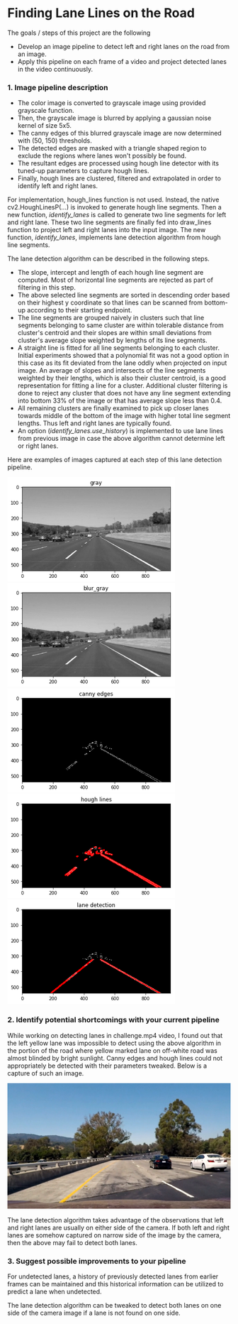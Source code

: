 # Finding Lane Lines on the Road

The goals / steps of this project are the following
* Develop an image pipeline to detect left and right lanes on the road from an image.
* Apply this pipeline on each frame of a video and project detected lanes in the video continuously.

### 1. Image pipeline description

* The color image is converted to grayscale image using provided grayscale function.
* Then, the grayscale image is blurred by applying a gaussian noise kernel of size 5x5.
* The canny edges of this blurred grayscale image are now determined with (50, 150) thresholds.
* The detected edges are masked with a triangle shaped region to exclude the regions where lanes won't possibly be found.
* The resultant edges are processed using hough line detector with its tuned-up parameters to capture hough lines.
* Finally, hough lines are clustered, filtered and extrapolated in order to identify left and right lanes.

For implementation, hough_lines function is not used. Instead, the native cv2.HoughLinesP(...) is invoked to generate hough line segments. Then a new function, *identify_lanes* is called to generate two line segments for left and right lane. These two line segments are finally fed into draw_lines function to project left and right lanes into the input image. The new function, *identify_lanes*, implements lane detection algorithm from hough line segments.

The lane detection algorithm can be described in the following steps.
* The slope, intercept and length of each hough line segment are computed. Most of horizontal line segments are rejected as part of filtering in this step.
* The above selected line segments are sorted in descending order based on their highest y coordinate so that lines can be scanned from bottom-up according to their starting endpoint.
* The line segments are grouped naively in clusters such that line segments belonging to same cluster are within tolerable distance from cluster's centroid and their slopes are within small deviations from cluster's average slope weighted by lengths of its line segments.
* A straight line is fitted for all line segments belonging to each cluster. Initial experiments showed that a polynomial fit was not a good option in this case as its fit deviated from the lane oddly when projected on input image. An average of slopes and intersects of the line segments weighted by their lengths, which is also their cluster centroid, is a good representation for fitting a line for a cluster. Additional cluster filtering is done to reject any cluster that does not have any line segment extending into bottom 33% of the image or that has average slope less than 0.4.
* All remaining clusters are finally examined to pick up closer lanes towards middle of the bottom of the image with higher total line segment lengths. Thus left and right lanes are typically found.
* An option (*identify_lanes.use_history*) is implemented to use lane lines from previous image in case the above algorithm cannot determine left or right lanes.

Here are examples of images captured at each step of this lane detection pipeline.

![alt text][image_gray]
![alt text][image_blur_gray]
![alt text][image_canny_edges]
![alt text][image_hough_lines]
![alt text][image_lane_detection]


### 2. Identify potential shortcomings with your current pipeline

While working on detecting lanes in challenge.mp4 video, I found out that the left yellow lane was impossible to detect using the above algorithm in the portion of the road where yellow marked lane on off-white road was almost blinded by bright sunlight. Canny edges and hough lines could not appropriately be detected with their parameters tweaked. Below is a capture of such an image. 

![alt text][image_undetected_lane]

The lane detection algorithm takes advantage of the observations that left and right lanes are usually on either side of the camera. If both left and right lanes are somehow captured on narrow side of the image by the camera, then the above may fail to detect both lanes.

### 3. Suggest possible improvements to your pipeline

For undetected lanes, a history of previously detected lanes from earlier frames can be maintained and this historical information can be utilized to predict a lane when undetected. 

The lane detection algorithm can be tweaked to detect both lanes on one side of the camera image if a lane is not found on one side.

[image_gray]: examples/gray.png
[image_blur_gray]: examples/blur_gray.png
[image_canny_edges]: examples/canny_edges.png
[image_hough_lines]: examples/hough_lines.png
[image_lane_detection]: examples/lane_detection.png
[image_undetected_lane]: examples/undetected_lane.jpg
